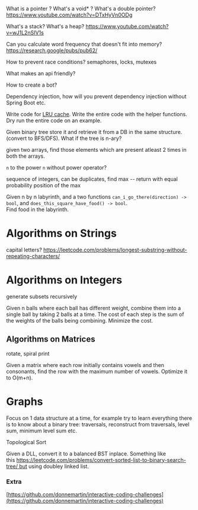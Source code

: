 What is a pointer ? What's a void* ? What's a double pointer?
https://www.youtube.com/watch?v=DTxHyVn0ODg

What's a stack? What's a heap?
https://www.youtube.com/watch?v=wJ1L2nSIV1s

Can you calculate word frequency that doesn't fit into memory?
https://research.google/pubs/pub62/

How to prevent race conditions? semaphores, locks, mutexes

What makes an api friendly?

How to create a bot?

Dependency injection, how will you prevent dependency injection without Spring Boot etc. 

Write code for [LRU cache](https://leetcode.com/problems/lru-cache/).
Write the entire code with the helper functions. Dry run the entire code on an example.

Given binary tree store it and retrieve it from a DB in the same structure. (convert to BFS/DFS). What if the tree is n-ary?

given two arrays, find those elements which are present atleast 2 times in both the arrays.

`n` to the power `n` without power operator?

sequence of integers, can be duplicates, find max -- return with equal probability position of the max
 
Given n by n labyrinth, and a two functions `can_i_go_there(direction) -> bool`, and `does_this_square_have_food() -> bool`.  
Find food in the labyrinth.

# Algorithms on Strings

capital letters? 
https://leetcode.com/problems/longest-substring-without-repeating-characters/

# Algorithms on Integers
generate subsets recursively

Given n balls where each ball has different weight, combine them into a single ball by taking 2 balls at a time. 
The cost of each step is the sum of the weights of the balls being combining. Minimize the cost.

## Algorithms on Matrices

rotate, spiral print

Given a matrix where each row initially contains vowels and then consonants, find the row with the maximum number of vowels.
Optimize it to O(m+n).


# Graphs
Focus on 1 data structure at a time, for example
try to learn everything there is to know about a binary tree:
traversals, reconstruct from traversals, level sum, minimum level sum etc.

Topological Sort

Given a DLL, convert it to a balanced BST inplace.
Something like this https://leetcode.com/problems/convert-sorted-list-to-binary-search-tree/ but using doubley linked list.



### Extra
[https://github.com/donnemartin/interactive-coding-challenges](https://github.com/donnemartin/interactive-coding-challenges)

